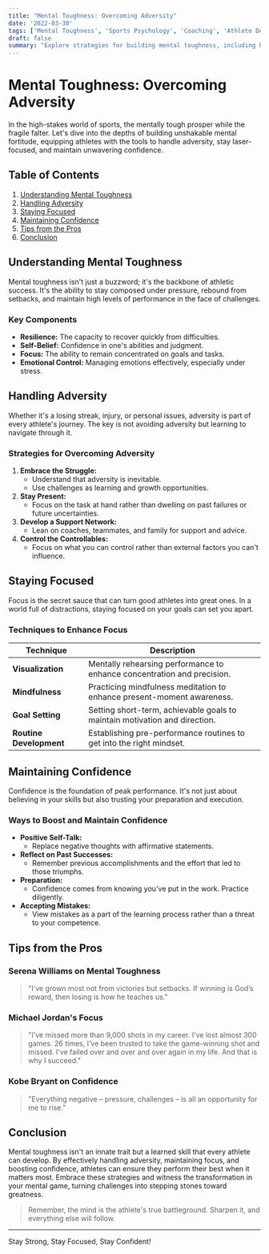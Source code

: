 ```yaml
---
title: "Mental Toughness: Overcoming Adversity"
date: '2022-03-30'
tags: ['Mental Toughness', 'Sports Psychology', 'Coaching', 'Athlete Development', 'Confidence', 'Focus', 'Adversity', 'Mindset']
draft: false
summary: "Explore strategies for building mental toughness, including handling adversity, staying focused, and maintaining confidence in sports."
---
```


# Mental Toughness: Overcoming Adversity

In the high-stakes world of sports, the mentally tough prosper while the fragile falter. Let's dive into the depths of building unshakable mental fortitude, equipping athletes with the tools to handle adversity, stay laser-focused, and maintain unwavering confidence.

## Table of Contents
1. [Understanding Mental Toughness](#understanding-mental-toughness)
2. [Handling Adversity](#handling-adversity)
3. [Staying Focused](#staying-focused)
4. [Maintaining Confidence](#maintaining-confidence)
5. [Tips from the Pros](#tips-from-the-pros)
6. [Conclusion](#conclusion)

## Understanding Mental Toughness

Mental toughness isn't just a buzzword; it's the backbone of athletic success. It's the ability to stay composed under pressure, rebound from setbacks, and maintain high levels of performance in the face of challenges.

### Key Components
- **Resilience:** The capacity to recover quickly from difficulties.
- **Self-Belief:** Confidence in one's abilities and judgment.
- **Focus:** The ability to remain concentrated on goals and tasks.
- **Emotional Control:** Managing emotions effectively, especially under stress.

## Handling Adversity

Whether it's a losing streak, injury, or personal issues, adversity is part of every athlete's journey. The key is not avoiding adversity but learning to navigate through it.

### Strategies for Overcoming Adversity
1. **Embrace the Struggle:**
   - Understand that adversity is inevitable.
   - Use challenges as learning and growth opportunities.
2. **Stay Present:**
   - Focus on the task at hand rather than dwelling on past failures or future uncertainties.
3. **Develop a Support Network:**
   - Lean on coaches, teammates, and family for support and advice.
4. **Control the Controllables:**
   - Focus on what you can control rather than external factors you can't influence.

## Staying Focused

Focus is the secret sauce that can turn good athletes into great ones. In a world full of distractions, staying focused on your goals can set you apart.

### Techniques to Enhance Focus
| Technique           | Description                                                                 |
|---------------------|-----------------------------------------------------------------------------|
| **Visualization**   | Mentally rehearsing performance to enhance concentration and precision.     |
| **Mindfulness**     | Practicing mindfulness meditation to enhance present-moment awareness.      |
| **Goal Setting**    | Setting short-term, achievable goals to maintain motivation and direction.  |
| **Routine Development** | Establishing pre-performance routines to get into the right mindset.        |

## Maintaining Confidence

Confidence is the foundation of peak performance. It's not just about believing in your skills but also trusting your preparation and execution.

### Ways to Boost and Maintain Confidence
- **Positive Self-Talk:**
  - Replace negative thoughts with affirmative statements.
- **Reflect on Past Successes:**
  - Remember previous accomplishments and the effort that led to those triumphs.
- **Preparation:**
  - Confidence comes from knowing you've put in the work. Practice diligently.
- **Accepting Mistakes:**
  - View mistakes as a part of the learning process rather than a threat to your competence.

## Tips from the Pros

### Serena Williams on Mental Toughness
> "I’ve grown most not from victories but setbacks. If winning is God’s reward, then losing is how he teaches us."

### Michael Jordan's Focus
> "I’ve missed more than 9,000 shots in my career. I’ve lost almost 300 games. 26 times, I’ve been trusted to take the game-winning shot and missed. I've failed over and over and over again in my life. And that is why I succeed."

### Kobe Bryant on Confidence 
> "Everything negative – pressure, challenges – is all an opportunity for me to rise."

## Conclusion

Mental toughness isn't an innate trait but a learned skill that every athlete can develop. By effectively handling adversity, maintaining focus, and boosting confidence, athletes can ensure they perform their best when it matters most. Embrace these strategies and witness the transformation in your mental game, turning challenges into stepping stones toward greatness.

> Remember, the mind is the athlete's true battleground. Sharpen it, and everything else will follow.

---

Stay Strong, Stay Focused, Stay Confident!
```